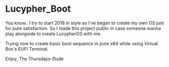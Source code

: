 # Lucypher_Boot

You know.. I try to start 2018 in style so I've began to create my own OS just for pure satisfaction. 
So I made this project public in case someone wanna play alongside to create LucypherOS with me.

Trying now to create basic boot sequence in pure x64 while using Virtual Box's EUFI Terminal.

Enjoy,
The Thursdays-Dude
